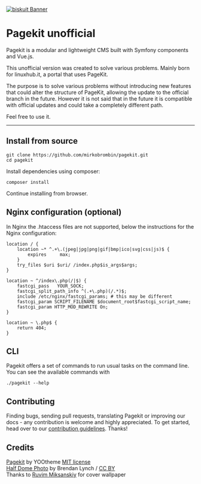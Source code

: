 [![biskuit Banner](https://raw.githubusercontent.com/mirkobrombin/biskuit-assets/ac2e599b0a83a4ed31d1fc74f47b340a96f61322/brand/biskuit-cover.png)](https://github.com/mirkobrombin/pagekit)

# Pagekit unofficial
Pagekit is a modular and lightweight CMS built with Symfony components and Vue.js.

This unofficial version was created to solve various problems. Mainly born for linuxhub.it, a portal that uses PageKit.

The purpose is to solve various problems without introducing new features that could alter the structure of PageKit, allowing the update to the official branch in the future. However it is not said that in the future it is compatible with official updates and could take a completely different path.

Feel free to use it.

---

## Install from source
```
git clone https://github.com/mirkobrombin/pagekit.git
cd pagekit
```
Install dependencies using composer:
```
composer install
```
Continue installing from browser.

## Nginx configuration (optional)
In Nginx the .htaccess files are not supported, below the instructions for the Nginx configuration:
```
location / {
    location ~* ^.+\.(jpeg|jpg|png|gif|bmp|ico|svg|css|js)$ {
        expires     max;
    }
    try_files $uri $uri/ /index.php$is_args$args;
}

location ~ ^/index\.php(/|$) {
    fastcgi_pass   YOUR_SOCK;
    fastcgi_split_path_info ^(.+\.php)(/.*)$;
    include /etc/nginx/fastcgi_params; # this may be different
    fastcgi_param SCRIPT_FILENAME $document_root$fastcgi_script_name;
    fastcgi_param HTTP_MOD_REWRITE On;
}

location ~ \.php$ {
    return 404;
}

```

## CLI

Pagekit offers a set of commands to run usual tasks on the command line. You can see the available commands with
```
./pagekit --help
```

## Contributing

Finding bugs, sending pull requests, translating Pagekit or improving our docs -
any contribution is welcome and highly appreciated. To get started, head over
to our [contribution guidelines](.github/CONTRIBUTING.md). Thanks!


## Credits

[Pagekit](http://www.pagekit.com) by YOOtheme [MIT license](LICENSE)  
[Half Dome Photo](http://www.youseethenew.com/landscape-outdoors/) by Brendan Lynch / [CC BY](http://creativecommons.org/licenses/by-nd/4.0/)  
Thanks to [Ruvim Miksanskiy](https://www.pexels.com/it-it/@digitech) for cover wallpaper
